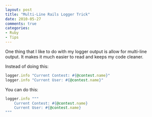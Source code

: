 ```yaml
---
layout: post
title: "Multi-Line Rails Logger Trick"
date: 2010-05-27
comments: true
categories: 
- Ruby
- Tips
---
```


One thing that I like to do with my logger output is allow for multi-line output. It makes it much easier to read and keeps my code cleaner.

Instead of doing this:

``` ruby
logger.info "Current Contest: #{@contest.name}"
logger.info "Current User: #{@contest.name}"
```
    
You can do this:

``` ruby
logger.info """
    Current Contest: #{@contest.name}
    Current User: #{@contest.name}
"""
```
